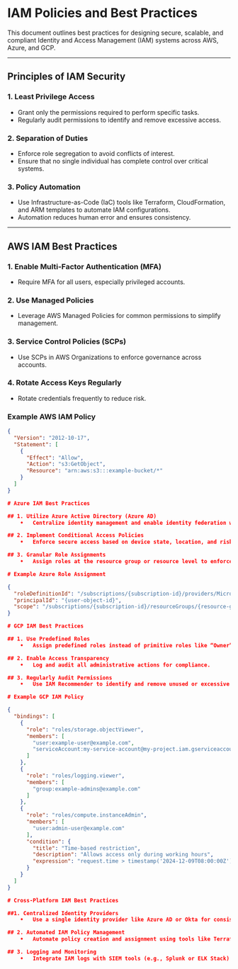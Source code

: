 
# IAM Policies and Best Practices

This document outlines best practices for designing secure, scalable, and compliant Identity and Access Management (IAM) systems across AWS, Azure, and GCP.

---

## Principles of IAM Security

### 1. **Least Privilege Access**
- Grant only the permissions required to perform specific tasks.
- Regularly audit permissions to identify and remove excessive access.

### 2. **Separation of Duties**
- Enforce role segregation to avoid conflicts of interest.
- Ensure that no single individual has complete control over critical systems.

### 3. **Policy Automation**
- Use Infrastructure-as-Code (IaC) tools like Terraform, CloudFormation, and ARM templates to automate IAM configurations.
- Automation reduces human error and ensures consistency.

---

## AWS IAM Best Practices

### 1. **Enable Multi-Factor Authentication (MFA)**
- Require MFA for all users, especially privileged accounts.

### 2. **Use Managed Policies**
- Leverage AWS Managed Policies for common permissions to simplify management.

### 3. **Service Control Policies (SCPs)**
- Use SCPs in AWS Organizations to enforce governance across accounts.

### 4. **Rotate Access Keys Regularly**
- Rotate credentials frequently to reduce risk.

### Example AWS IAM Policy
```json
{
  "Version": "2012-10-17",
  "Statement": [
    {
      "Effect": "Allow",
      "Action": "s3:GetObject",
      "Resource": "arn:aws:s3:::example-bucket/*"
    }
  ]
}

# Azure IAM Best Practices

## 1. Utilize Azure Active Directory (Azure AD)
	•	Centralize identity management and enable identity federation with third-party providers.

## 2. Implement Conditional Access Policies
	•	Enforce secure access based on device state, location, and risk level.

## 3. Granular Role Assignments
	•	Assign roles at the resource group or resource level to enforce least privilege.

# Example Azure Role Assignment

{
  "roleDefinitionId": "/subscriptions/{subscription-id}/providers/Microsoft.Authorization/roleDefinitions/{role-id}",
  "principalId": "{user-object-id}",
  "scope": "/subscriptions/{subscription-id}/resourceGroups/{resource-group-name}"
}

# GCP IAM Best Practices

## 1. Use Predefined Roles
	•	Assign predefined roles instead of primitive roles like “Owner” or “Editor” to limit over-permissioning.

## 2. Enable Access Transparency
	•	Log and audit all administrative actions for compliance.

## 3. Regularly Audit Permissions
	•	Use IAM Recommender to identify and remove unused or excessive permissions.

# Example GCP IAM Policy

{
  "bindings": [
    {
      "role": "roles/storage.objectViewer",
      "members": [
        "user:example-user@example.com",
        "serviceAccount:my-service-account@my-project.iam.gserviceaccount.com"
      ]
    },
    {
      "role": "roles/logging.viewer",
      "members": [
        "group:example-admins@example.com"
      ]
    },
    {
      "role": "roles/compute.instanceAdmin",
      "members": [
        "user:admin-user@example.com"
      ],
      "condition": {
        "title": "Time-based restriction",
        "description": "Allows access only during working hours",
        "expression": "request.time > timestamp('2024-12-09T08:00:00Z') && request.time < timestamp('2024-12-09T18:00:00Z')"
      }
    }
  ]
}

# Cross-Platform IAM Best Practices

##1. Centralized Identity Providers
	•	Use a single identity provider like Azure AD or Okta for consistent access management across AWS, Azure, and GCP.

## 2. Automated IAM Policy Management
	•	Automate policy creation and assignment using tools like Terraform or Pulumi.

## 3. Logging and Monitoring
	•	Integrate IAM logs with SIEM tools (e.g., Splunk or ELK Stack) for real-time monitoring.

